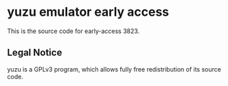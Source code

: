 yuzu emulator early access
=============

This is the source code for early-access 3823.

## Legal Notice

yuzu is a GPLv3 program, which allows fully free redistribution of its source code.